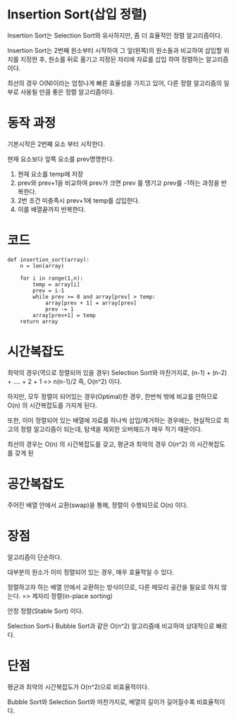 # Insertion Sort(삽입 정렬)

Insertion Sort는 Selection Sort와 유사하지만, 좀 더 효율적인 정렬 알고리즘이다.

Insertion Sort는 2번째 원소부터 시작하여 그 앞(왼쪽)의 원소들과 비교하여 삽입할 위치를 지정한 후, 원소를 뒤로 옮기고 지정된 자리에 자료를 삽입 하여 정렬하는 알고리즘이다.

최선의 경우 O(N)이라는 엄청나게 빠른 효율성을 가지고 있어, 다른 정렬 알고리즘의 일부로 사용될 만큼 좋은 정렬 알고리즘이다.

# 동작 과정

기본시작은 2번째 요소 부터 시작한다.

현재 요소보다 앞쪽 요소를 prev명명한다.

1. 현재 요소를 temp에 저장
2. prev와 prev+1을 비교하여 prev가 크면 prev 를 땡기고 prev를 -1하는 과정을 반복한다.
3. 2번 조건 미충족시 prev+1에 temp를 삽입한다.
4. 이를 배열끝까지 반복한다.

# 코드

```
def insertion_sort(array):
    n = len(array)

    for i in range(1,n):
        temp = array[i]
        prev = i-1
        while prev >= 0 and array[prev] > temp:
            array[prev + 1] = array[prev]
            prev -= 1
        array[prev+1] = temp
    return array
```

# 시간복잡도

최악의 경우(역으로 정렬되어 있을 경우) Selection Sort와 마찬가지로, (n-1) + (n-2) + .... + 2 + 1 => n(n-1)/2 즉, O(n^2) 이다.

하지만, 모두 정렬이 되어있는 경우(Optimal)한 경우, 한번씩 밖에 비교를 안하므로 O(n) 의 시간복잡도를 가지게 된다.

또한, 이미 정렬되어 있는 배열에 자료를 하나씩 삽입/제거하는 경우에는, 현실적으로 최고의 정렬 알고리즘이 되는데, 탐색을 제외한 오버헤드가 매우 적기 때문이다.

최선의 경우는 O(n) 의 시간복잡도를 갖고, 평균과 최악의 경우 O(n^2) 의 시간복잡도를 갖게 된

# 공간복잡도

주어진 배열 안에서 교환(swap)을 통해, 정렬이 수행되므로 O(n) 이다.

# 장점

알고리즘이 단순하다.

대부분의 원소가 이미 정렬되어 있는 경우, 매우 효율적일 수 있다.

정렬하고자 하는 배열 안에서 교환하는 방식이므로, 다른 메모리 공간을 필요로 하지 않는다. => 제자리 정렬(in-place sorting)

안정 정렬(Stable Sort) 이다.

Selection Sort나 Bubble Sort과 같은 O(n^2) 알고리즘에 비교하여 상대적으로 빠르다.

# 단점

평균과 최악의 시간복잡도가 O(n^2)으로 비효율적이다.

Bubble Sort와 Selection Sort와 마찬가지로, 배열의 길이가 길어질수록 비효율적이다.
